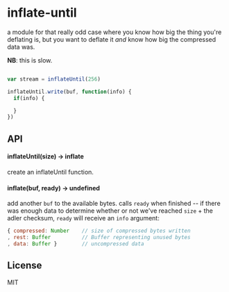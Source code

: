 # inflate-until

a module for that really odd case where you know
how big the thing you're deflating is, but you want
to deflate it *and* know how big the compressed data
was.

**NB**: this is slow.

```javascript

var stream = inflateUntil(256)

inflateUntil.write(buf, function(info) {
  if(info) {

  }
})

```

## API

#### inflateUntil(size) -> inflate

create an inflateUntil function.

#### inflate(buf, ready) -> undefined

add another `buf` to the available bytes. calls `ready`
when finished -- if there was enough data to determine whether
or not we've reached `size` + the adler checksum, `ready`
will receive an `info` argument:

```javascript
{ compressed: Number    // size of compressed bytes written
, rest: Buffer          // Buffer representing unused bytes
, data: Buffer }        // uncompressed data
```

## License

MIT
